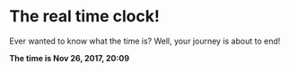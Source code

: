# The real time clock!

Ever wanted to know what the time is? Well, your journey is about to end!

**The time is Nov 26, 2017, 20:09**